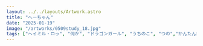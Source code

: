 ```yaml
---
layout: ../../layouts/Artwork.astro
title: "へーちゃん"
date: "2025-01-19"
image: "/artworks/0509study_18.jpg"
tags: ["ヘイミル・ロゥ", "伺か", "ドラゴンガール", "うちのこ", "つの","かんたん絵"]
---
```


